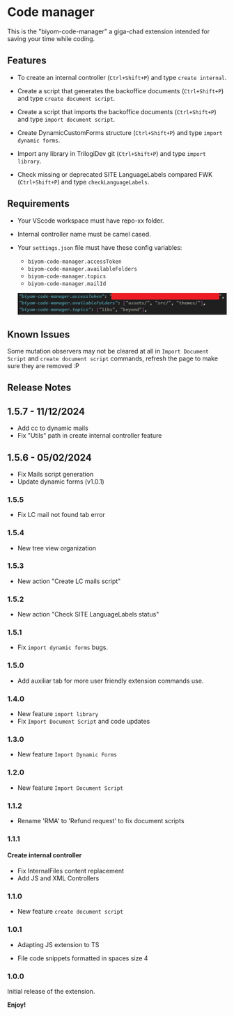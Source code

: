 # Code manager

This is the "biyom-code-manager" a giga-chad extension intended for saving your time while coding.

## Features

- To create an internal controller (`Ctrl+Shift+P`) and type `create internal`.

- Create a script that generates the backoffice documents (`Ctrl+Shift+P`) and type `create document script`.

- Create a script that imports the backoffice documents (`Ctrl+Shift+P`) and type `import document script`.

- Create DynamicCustomForms structure (`Ctrl+Shift+P`) and type `import dynamic forms`.

- Import any library in TrilogiDev git  (`Ctrl+Shift+P`) and type `import library`.

- Check missing or deprecated SITE LanguageLabels compared FWK (`Ctrl+Shift+P`) and type `checkLanguageLabels`.

## Requirements

- Your VScode workspace must have repo-xx folder.
- Internal controller name must be camel cased.
- Your `settings.json` file must have these config variables:
  - `biyom-code-manager.accessToken`
  - `biyom-code-manager.availableFolders`
  - `biyom-code-manager.topics`
  - `biyom-code-manager.mailId`
 
    
  ![settings](https://github.com/XavierPerezFondevila/biyom-code-manager/blob/master/images/biyom-code-manager-settings.png)

## Known Issues

Some mutation observers may not be cleared at all in `Import Document Script` and `create document script` commands, refresh the page to make sure they are removed :P

## Release Notes

## 1.5.7 - 11/12/2024
- Add cc to dynamic mails
- Fix "Utils" path in create internal controller feature

## 1.5.6 - 05/02/2024
- Fix Mails script generation
- Update dynamic forms (v1.0.1)

### 1.5.5
- Fix LC mail not found tab error

### 1.5.4
- New tree view organization

### 1.5.3
- New action "Create LC mails script"

### 1.5.2
- New action "Check SITE LanguageLabels status"

### 1.5.1
- Fix `import dynamic forms` bugs. 

### 1.5.0
- Add auxiliar tab for more user friendly extension commands use. 

### 1.4.0
- New feature `import library` 
- Fix `Import Document Script` and code updates 

### 1.3.0
- New feature `Import Dynamic Forms`

### 1.2.0
- New feature `Import Document Script`
### 1.1.2
- Rename 'RMA' to 'Refund request' to fix document scripts
### 1.1.1
#### Create internal controller
- Fix InternalFiles content replacement
- Add JS and XML Controllers

### 1.1.0

- New feature `create document script`

### 1.0.1

- Adapting JS extension to TS

- File code snippets formatted in spaces size 4

### 1.0.0

Initial release of the extension.

**Enjoy!**
